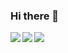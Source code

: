 ### Hi there 👋

<a href="https://github.com/totakiki/">
  <img align="left" src="https://github-readme-stats.vercel.app/api?username=totakiki&count_private=true&show_icons=true" />
</a>
<a href="https://github.com/totakiki/">
  <img align="left" src="https://github-readme-stats.vercel.app/api/top-langs/?username=Kiharaten&langs_count=3" />
</a>  
<img align="left" src="https://komarev.com/ghpvc/?username=totakiki&color=brightgreen" />
<!--
**totakiki/totakiki** is a ✨ _special_ ✨ repository because its `README.md` (this file) appears on your GitHub profile.

Here are some ideas to get you started:

- 🔭 I’m currently working on ...
- 🌱 I’m currently learning ...
- 👯 I’m looking to collaborate on ...
- 🤔 I’m looking for help with ...
- 💬 Ask me about ...
- 📫 How to reach me: ...
- 😄 Pronouns: ...
- ⚡ Fun fact: ...
-->
